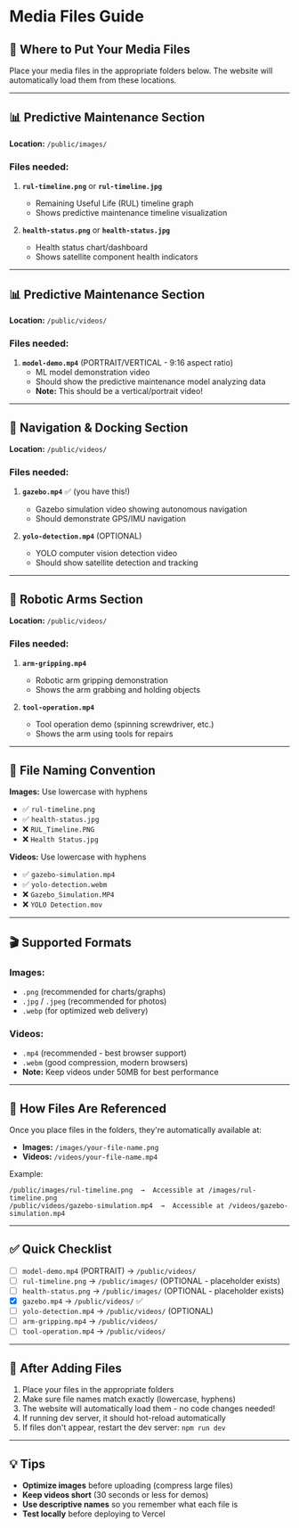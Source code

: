 # Media Files Guide

## 📁 Where to Put Your Media Files

Place your media files in the appropriate folders below. The website will automatically load them from these locations.

---

## 📊 **Predictive Maintenance Section**
**Location:** `/public/images/`

### Files needed:
1. **`rul-timeline.png`** or **`rul-timeline.jpg`**
   - Remaining Useful Life (RUL) timeline graph
   - Shows predictive maintenance timeline visualization

2. **`health-status.png`** or **`health-status.jpg`**
   - Health status chart/dashboard
   - Shows satellite component health indicators

---

## 📊 **Predictive Maintenance Section**
**Location:** `/public/videos/`

### Files needed:
1. **`model-demo.mp4`** (PORTRAIT/VERTICAL - 9:16 aspect ratio)
   - ML model demonstration video
   - Should show the predictive maintenance model analyzing data
   - **Note:** This should be a vertical/portrait video!

---

## 🎥 **Navigation & Docking Section**
**Location:** `/public/videos/`

### Files needed:
1. **`gazebo.mp4`** ✅ (you have this!)
   - Gazebo simulation video showing autonomous navigation
   - Should demonstrate GPS/IMU navigation

2. **`yolo-detection.mp4`** (OPTIONAL)
   - YOLO computer vision detection video
   - Should show satellite detection and tracking

---

## 🦾 **Robotic Arms Section**
**Location:** `/public/videos/`

### Files needed:
1. **`arm-gripping.mp4`**
   - Robotic arm gripping demonstration
   - Shows the arm grabbing and holding objects

2. **`tool-operation.mp4`**
   - Tool operation demo (spinning screwdriver, etc.)
   - Shows the arm using tools for repairs

---

## 📝 File Naming Convention

**Images:** Use lowercase with hyphens
- ✅ `rul-timeline.png`
- ✅ `health-status.jpg`
- ❌ `RUL_Timeline.PNG`
- ❌ `Health Status.jpg`

**Videos:** Use lowercase with hyphens
- ✅ `gazebo-simulation.mp4`
- ✅ `yolo-detection.webm`
- ❌ `Gazebo_Simulation.MP4`
- ❌ `YOLO Detection.mov`

---

## 🎬 Supported Formats

### Images:
- `.png` (recommended for charts/graphs)
- `.jpg` / `.jpeg` (recommended for photos)
- `.webp` (for optimized web delivery)

### Videos:
- `.mp4` (recommended - best browser support)
- `.webm` (good compression, modern browsers)
- **Note:** Keep videos under 50MB for best performance

---

## 🔗 How Files Are Referenced

Once you place files in the folders, they're automatically available at:

- **Images:** `/images/your-file-name.png`
- **Videos:** `/videos/your-file-name.mp4`

Example:
```
/public/images/rul-timeline.png  →  Accessible at /images/rul-timeline.png
/public/videos/gazebo-simulation.mp4  →  Accessible at /videos/gazebo-simulation.mp4
```

---

## ✅ Quick Checklist

- [ ] `model-demo.mp4` (PORTRAIT) → `/public/videos/`
- [ ] `rul-timeline.png` → `/public/images/` (OPTIONAL - placeholder exists)
- [ ] `health-status.png` → `/public/images/` (OPTIONAL - placeholder exists)
- [x] `gazebo.mp4` → `/public/videos/` ✅
- [ ] `yolo-detection.mp4` → `/public/videos/` (OPTIONAL)
- [ ] `arm-gripping.mp4` → `/public/videos/`
- [ ] `tool-operation.mp4` → `/public/videos/`

---

## 🚀 After Adding Files

1. Place your files in the appropriate folders
2. Make sure file names match exactly (lowercase, hyphens)
3. The website will automatically load them - no code changes needed!
4. If running dev server, it should hot-reload automatically
5. If files don't appear, restart the dev server: `npm run dev`

---

## 💡 Tips

- **Optimize images** before uploading (compress large files)
- **Keep videos short** (30 seconds or less for demos)
- **Use descriptive names** so you remember what each file is
- **Test locally** before deploying to Vercel
